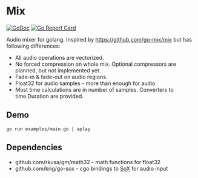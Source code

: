 # Mix

[![GoDoc](https://godoc.org/github.com/kikht/mix?status.svg)](https://godoc.org/github.com/kikht/mix) [![Go Report Card](https://goreportcard.com/badge/github.com/kikht/mix)](https://goreportcard.com/report/github.com/kikht/mix)

Audio mixer for golang. Inspired by https://github.com/go-mix/mix but has following differences:
- All audio operations are vectorized.
- No forced compression on whole mix. Optional compressors are planned, but not implemented yet.
- Fade-in & fade-out on audio regions.
- Float32 for audio samples - more than enough for audio.
- Most time calculations are in number of samples. Converters to time.Duration are provided.

## Demo

```
go run examples/main.go | aplay
```

## Dependencies 

- github.com/rkusa/gm/math32 - math functions for float32
- github.com/krig/go-sox - cgo bindings to [SoX](http://sox.sourceforge.net/) for audio input
